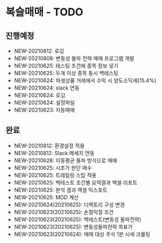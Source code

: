# 복슬매매 - TODO

## 진행예정
- NEW-20210812: 로깅
- NEW-20210808: 변동성 돌파 전략 매매 프로그램 개발
- NEW-20210625: 테스팅 조건에 종목 정보 넣기
- NEW-20210625: 두개 이상 종목 동시 백테스팅
- NEW-20210624: 파생상품 거래에서 수익 시 양도소딕세(15.4%)
- NEW-20210624: slack 연동
- NEW-20210624: 로깅
- NEW-20210624: 설정파일
- NEW-20210623: 자동매매

## 완료
- NEW-20210812: 환경설정 적용
- NEW-20210812: Slack 메세지 연동
- NEW-20210628: 이동평균 돌파 방식으로 매매
- NEW-20210625: 시초가 판단 매수
- NEW-20210625: 트레일링 스탑 적용
- NEW-20210625: 백테스트 조건별 요약결과 엑셀 리포트
- NEW-20210625: 분석 결과 엑셀 익스포트
- NEW-20210625: MDD 계산
- NEW-20210624(20210625): 디렉토리 구성 변경
- NEW-20210623(20210625): 손절익절 조건
- NEW-20210623(20210625): 백테스트(변동성 돌파전략)
- NEW-20210623(20210625): 변동성돌파전략 목표가
- NEW-20210623(20210624): 매매 대상 주식 1분 시세 크롤링


